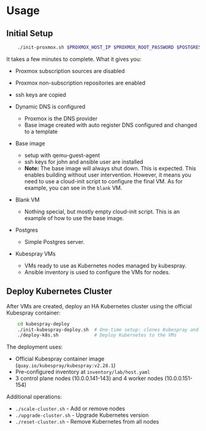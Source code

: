 # Usage

## Initial Setup

```bash
    ./init-proxmox.sh $PROXMOX_HOST_IP $PROXMOX_ROOT_PASSWORD $POSTGRES_PASSWORD
```

It takes a few minutes to complete. What it gives you:

- Proxmox subscription sources are disabled
- Proxmox non-subscription repositories are enabled
- ssh keys are copied
- Dynamic DNS is configured
    - Proxmox is the DNS provider
    - Base image created with auto register DNS configured and changed to a template

- Base image
    - setup with qemu-guest-agent
    - ssh keys for john and ansible user are installed
    - <b>Note:</b> The base image will always shut down. This is expected. This enables
      building without user intervention. However, it means you need to use a cloud-init script
      to configure the final VM. As for example, you can see in the `blank` VM.
- Blank VM
  - Nothing special, but mostly empty cloud-init script. This is an example of how to use the base image.
- Postgres
  - Simple Postgres server.
- Kubespray VMs
  - VMs ready to use as Kubernetes nodes managed by kubespray.
  - Ansible inventory is used to configure the VMs for nodes.

## Deploy Kubernetes Cluster

After VMs are created, deploy an HA Kubernetes cluster using the official Kubespray container:

```bash
    cd kubespray-deploy
    ./init-kubespray-deploy.sh  # One-time setup: clones Kubespray and pulls container
    ./deploy-k8s.sh             # Deploy Kubernetes to the VMs
```

The deployment uses:
- Official Kubespray container image (`quay.io/kubespray/kubespray:v2.28.1`)
- Pre-configured inventory at `inventory/lab/host.yaml`
- 3 control plane nodes (10.0.0.141-143) and 4 worker nodes (10.0.0.151-154)

Additional operations:
- `./scale-cluster.sh` - Add or remove nodes
- `./upgrade-cluster.sh` - Upgrade Kubernetes version
- `./reset-cluster.sh` - Remove Kubernetes from all nodes